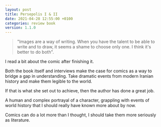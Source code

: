 ```yaml
---
layout: post
title: Persepolis I & II
date: 2021-04-28 12:55:00 +0100
categories: review book
version: 1.1.0
---
```


> "Images are a way of writing. When you have the talent to be able to write and to draw, it seems a shame to choose only one. I think it's better to do both".

I read a bit about the comic after finishing it.

Both the book itself and interviews make the case for comics as a way to bridge a gap in understanding. Take dramatic events from modern Iranian history and make them legible to the world.

If that is what she set out to achieve, then the author has done a great job.

A human and complex portrayal of a character, grappling with events of world history that I should really have known more about by now.

Comics can do a lot more than I thought, I should take them more seriously as literature.

